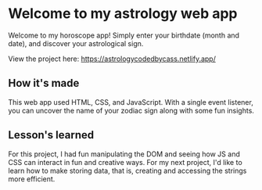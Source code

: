 # Welcome to my astrology web app
Welcome to my horoscope app! Simply enter your birthdate (month and date), and discover your astrological sign.

View the project here: https://astrologycodedbycass.netlify.app/

## How it's made
This web app used HTML, CSS, and JavaScript. With a single event listener, you can uncover the name of your zodiac sign along with some fun insights.

## Lesson's learned
For this project, I had fun manipulating the DOM and seeing how JS and CSS can interact in fun and creative ways. For my next project, I'd like to learn how to make storing data, that is, creating and accessing the strings more efficient.

